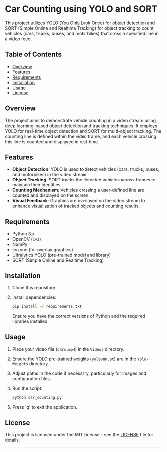 
# Car Counting using YOLO and SORT

This project utilizes YOLO (You Only Look Once) for object detection and SORT (Simple Online and Realtime Tracking) for object tracking to count vehicles (cars, trucks, buses, and motorbikes) that cross a specified line in a video feed.

## Table of Contents

- [Overview](#overview)
- [Features](#features)
- [Requirements](#requirements)
- [Installation](#installation)
- [Usage](#usage)
- [License](#license)

## Overview

The project aims to demonstrate vehicle counting in a video stream using deep learning-based object detection and tracking techniques. It employs YOLO for real-time object detection and SORT for multi-object tracking. The counting line is defined within the video frame, and each vehicle crossing this line is counted and displayed in real-time.

## Features

- **Object Detection**: YOLO is used to detect vehicles (cars, trucks, buses, and motorbikes) in the video stream.
- **Object Tracking**: SORT tracks the detected vehicles across frames to maintain their identities.
- **Counting Mechanism**: Vehicles crossing a user-defined line are counted and displayed on the screen.
- **Visual Feedback**: Graphics are overlayed on the video stream to enhance visualization of tracked objects and counting results.

## Requirements

- Python 3.x
- OpenCV (`cv2`)
- NumPy
- cvzone (for overlay graphics)
- Ultralytics YOLO (pre-trained model and library)
- SORT (Simple Online and Realtime Tracking)

## Installation

1. Clone this repository:

2. Install dependencies:

   ```bash
   pip install -r requirements.txt
   ```

   Ensure you have the correct versions of Python and the required libraries installed.

## Usage

1. Place your video file (`cars.mp4`) in the `Videos` directory.
2. Ensure the YOLO pre-trained weights (`yolov8n.pt`) are in the `Yolo-Weights` directory.
3. Adjust paths in the code if necessary, particularly for images and configuration files.
4. Run the script:

   ```bash
   python car_counting.py
   ```

5. Press 'q' to exit the application.

## License

This project is licensed under the MIT License - see the [LICENSE](LICENSE) file for details.

---
